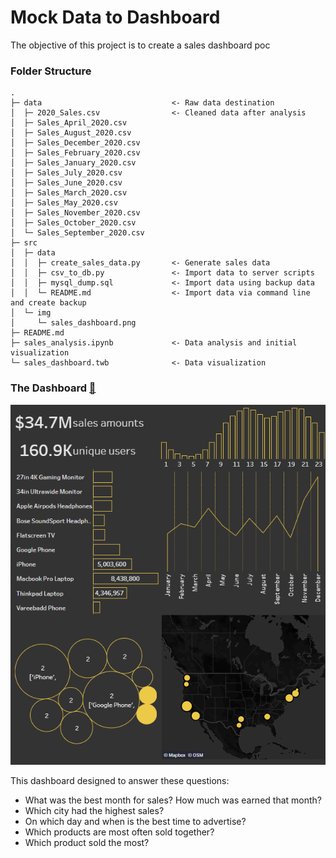 # Mock Data to Dashboard

The objective of this project is to create a sales dashboard poc

### Folder Structure

```
.
├─ data                             <- Raw data destination
│  ├─ 2020_Sales.csv                <- Cleaned data after analysis
│  ├─ Sales_April_2020.csv
│  ├─ Sales_August_2020.csv
│  ├─ Sales_December_2020.csv
│  ├─ Sales_February_2020.csv
│  ├─ Sales_January_2020.csv
│  ├─ Sales_July_2020.csv
│  ├─ Sales_June_2020.csv
│  ├─ Sales_March_2020.csv
│  ├─ Sales_May_2020.csv
│  ├─ Sales_November_2020.csv
│  ├─ Sales_October_2020.csv
│  └─ Sales_September_2020.csv
├─ src
│  ├─ data
│  │  ├─ create_sales_data.py       <- Generate sales data
│  │  ├─ csv_to_db.py               <- Import data to server scripts
│  │  ├─ mysql_dump.sql             <- Import data using backup data
│  │  └─ README.md                  <- Import data via command line and create backup
│  └─ img
│     └─ sales_dashboard.png
├─ README.md
├─ sales_analysis.ipynb             <- Data analysis and initial visualization
└─ sales_dashboard.twb              <- Data visualization
```

### The Dashboard [👀](https://public.tableau.com/views/Book1_16216000778710/SalesDashboard)

![dashboard_img](./src/img/sales_dashboard.png)

This dashboard designed to answer these questions:

- What was the best month for sales? How much was earned that month?
- Which city had the highest sales?
- On which day and when is the best time to advertise?
- Which products are most often sold together?
- Which product sold the most?
